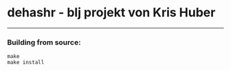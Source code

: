 # dehashr - blj projekt von Kris Huber
----------
### Building from source:
```
make
make install
```
